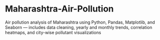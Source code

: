 # Maharashtra-Air-Pollution
Air pollution analysis of Maharashtra using Python, Pandas, Matplotlib, and Seaborn — includes data cleaning, yearly and monthly trends, correlation heatmaps, and city-wise pollutant visualizations
